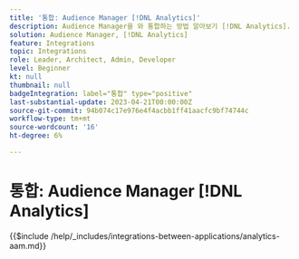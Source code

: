 ```yaml
---
title: '통합: Audience Manager [!DNL Analytics]'
description: Audience Manager을 와 통합하는 방법 알아보기 [!DNL Analytics].
solution: Audience Manager, [!DNL Analytics]
feature: Integrations
topic: Integrations
role: Leader, Architect, Admin, Developer
level: Beginner
kt: null
thumbnail: null
badgeIntegration: label="통합" type="positive"
last-substantial-update: 2023-04-21T00:00:00Z
source-git-commit: 94b074c17e976e4f4acbb1ff41aacfc9bf74744c
workflow-type: tm+mt
source-wordcount: '16'
ht-degree: 6%

---
```



# 통합: Audience Manager [!DNL Analytics]

{{$include /help/_includes/integrations-between-applications/analytics-aam.md}}
